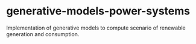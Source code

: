 # generative-models-power-systems
 Implementation of generative models to compute scenario of renewable generation and consumption.
